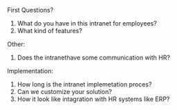 First Questions?
1. What do you have in this intranet for employees?
2. What kind of features? 

Other:
1. Does the intranethave some communication with HR?

Implementation:
1. How long is the intranet implemetation proces? 
2. Can we customize your solution?
3. How it look like intagration with HR systems like ERP?

